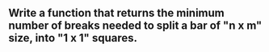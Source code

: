 ## Write a function that returns the minimum number of breaks needed to split a bar of "n x m" size, into "1 x 1" squares.